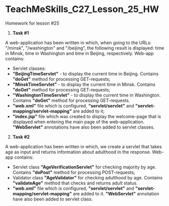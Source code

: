 # TeachMeSkills_C27_Lesson_25_HW
Homework for lesson #25

1. **Task #1**

A web-application has been written in which, when going to the URLs: "/minsk", "/washington" and "/beijing", the following result is displayed: time in Minsk, time in Washington and time in Beijing, respectively.
Web-app contains:
- Servlet classes:
- **"BeijingTimeServlet"** - to display the current time in Beijing. Contains **"doGet"** method for processing GET-requests;
- **"MinskTimeServlet"** - to display the current time in Minsk. Contains **"doGet"** method for processing GET-requests;
- **"WashingtonTimeServlet"** - to display the current time in Washington. Contains **"doGet"** method for processing GET-requests.
- **"web.xml"** file which is configured, **"servlet/servlet"** and **"servlet-mapping/servlet-mapping"** are added to it;
- **"index.jsp"** file which was created to display the welcome-page that is displayed when entering the main page of the web-application.
**"WebServlet"** annotations have also been added to servlet classes.

2. **Task #2**

 A web-application has been written in which, we create a servlet that takes age as input and returns information about adulthood in the response.
 Web-app contains:
 - Servlet class **"AgeVerificationServlet"** for checking majority by age. Contains **"doPost"** method for processing POST-requests;
 - Validator class **"AgeValidator"** for checking adulthood by age. Contains **"validateAge"** method that checks and returns adult status.
 - **"web.xml"** file which is configured, **"servlet/servlet"** and **"servlet-mapping/servlet-mapping"** are added to it.
**"WebServlet"** annotation have also been added to servlet class.



